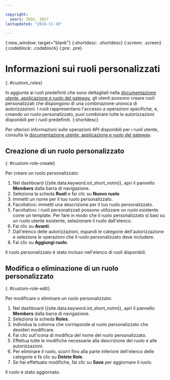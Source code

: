 ```yaml
---

copyright:
  years: 2016, 2017
lastupdated: "2016-11-10"

---
```


{:new_window: target="blank"}
{:shortdesc: .shortdesc}
{:screen: .screen}
{:codeblock: .codeblock}
{:pre: .pre}

# Informazioni sui ruoli personalizzati
{: #custom_roles}

In aggiunta ai ruoli predefiniti che sono dettagliati nella [documentazione utente, applicazione e ruolo del gateway](roles_index.html), gli utenti possono creare ruoli personalizzati che dispongono di una combinazione univoca di autorizzazioni. I ruoli rappresentano l'accesso a operazioni specifiche, e, creando un ruolo personalizzato, puoi combinare tutte le autorizzazioni disponibili per i ruoli predefiniti.
{:shortdesc}

Per ulteriori informazioni sulle operazioni API disponibili per i ruoli utente, consulta la [documentazione utente, applicazione e ruolo del gateway](roles_index.html).

## Creazione di un ruolo personalizzato
{: #custom-role-create}

Per creare un ruolo personalizzato:

1. Nel dashboard {{site.data.keyword.iot_short_notm}}, apri il pannello **Members** dalla barra di navigazione.
2. Seleziona la scheda **Ruoli** e fai clic su **Nuovo ruolo**.
3. Immetti un nome per il tuo ruolo personalizzato.
4. Facoltativo: immetti una descrizione per il tuo ruolo personalizzato.
5. Facoltativo: i ruoli personalizzati possono utilizzare un ruolo esistente come un template. Per fare in modo che il ruolo personalizzato si basi su un ruolo utente esistente, selezionare il ruolo dall'elenco.
6. Fai clic su **Avanti**.
7. Dall'elenco delle autorizzazioni, espandi le categorie dell'autorizzazione e seleziona le operazioni che il ruolo personalizzato deve includere.
8. Fai clic su **Aggiungi ruolo**.

Il ruolo personalizzato è stato incluso nell'elenco di ruoli disponibili.

## Modifica o eliminazione di un ruolo personalizzato
{: #custom-role-edit}

Per modificare o eliminare un ruolo personalizzato:

1. Nel dashboard {{site.data.keyword.iot_short_notm}}, apri il pannello **Members** dalla barra di navigazione.
2. Seleziona la scheda **Roles**.
3. Individua la colonna che corrisponde al ruolo personalizzato che desideri modificare.
3. Fai clic sull'icona di modifica del nome del ruolo personalizzato.
4. Effettua tutte le modifiche necessarie alla descrizione del ruolo e alle autorizzazioni.
5. Per eliminare il ruolo, scorri fino alla parte inferiore dell'elenco delle categorie e fa clic su **Delete Role**.
5. Se hai effettuato modifiche, fai clic su **Save** per aggiornare il ruolo.

Il ruolo è stato aggiornato.
